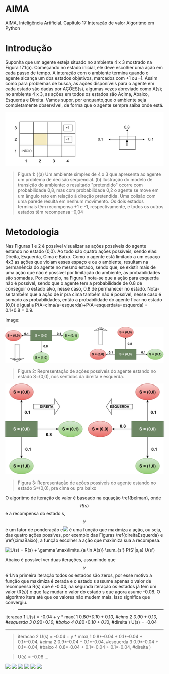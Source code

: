 # AIMA
AIMA, Inteligência Artificial. Capítulo 17 Interação de valor Algoritmo em Python
# Introdução

Suponha que um agente esteja situado no ambiente 4 x 3 mostrado na Figura 17.1(a). Começando no estado inicial, ele deve escolher uma ação em cada passo de tempo. A interação com o ambiente termina quando o agente alcança um dos estados objetivos, marcados com +1 ou –1. Assim como para problemas de busca, as ações disponíveis para o agente em cada estado são dadas por AÇÕES(s), algumas vezes abreviado como A(s); no ambiente 4 x 3, as ações em todos os estados são Acima, Abaixo, Esquerda e Direita. Vamos supor, por enquanto,que o ambiente seja completamente observável, de forma que o agente sempre saiba onde está.


![](https://raw.githubusercontent.com/natorjunior/AIMA/master/mundo4x3.PNG)

> Figura 1: {(a) Um ambiente simples de 4 x 3 que apresenta ao agente um problema de decisão sequencial. (b) Ilustração do modelo de transição do ambiente: o resultado "pretendido" ocorre com probabilidade 0,8, mas com probabilidade 0,2 o agente se move em um ângulo reto em relação à direção pretendida. Uma colisão com uma parede resulta em nenhum movimento. Os dois estados terminais têm recompensa +1 e -1, respectivamente, e todos os outros estados têm recompensa –0,04


# Metodologia

Nas Figuras 1 e 2 é possível visualizar as ações possíveis do agente estando no estado (0,0). Ao todo são quatro ações possíveis, sendo elas: Direita, Esquerda, Cima e Baixo. Como o agente está limitado a um espaço 4x3 as ações que violam esses espaço e ou o ambiente, resultam na permanência do agente no mesmo estado, sendo que, se existir mais de uma ação que não é possível por limitação do ambiente, as probabilidades são somadas. Por exemplo, na Figura 1 nota-se que a ação para esquerda não é possível, sendo que o agente tem a probabilidade de 0.8 de conseguir o estado alvo, nesse caso, 0.8 de permanecer no estado. Nota-se também que a ação de ir pra cima também não é possível, nesse caso é somado as probabilidades, então  a probabilidade do agente ficar no estado (0,0) é igual a P(A=cima/a=esquerda)+P(A=esquerda/a=esquerda) = 0.1+0.8 = 0.9.

Image:

![](https://raw.githubusercontent.com/natorjunior/AIMA/master/cima_baixo_IV.png)

>Figura 2: Representação de ações possíveis do agente estando no estado S=(0,0), nos sentidos da direita e esquerda.

![](https://raw.githubusercontent.com/natorjunior/AIMA/master/direita_estqueda_IV.png)

> Figura 3: Representação de ações possíveis do agente estando no estado S=(0,0), pra cima ou pra baixo

O algoritmo de iteração de valor é baseado na equação \ref{belman}, onde $$R(s)$$ é a recompensa do estado s, $$\gamma$$ é um fator de ponderação e<img src="https://latex.codecogs.com/svg.latex?max \limits_{a \in A(s)} \sum_{s'} P(S'|s,a) U(s')" title=" " />  é uma função que maximiza a ação, ou seja, das quatro ações possíves, por exemplo das Figuras \ref{direitaEsquerda} e \ref{cimaBaixo}, a função escolher a ação que maximiza sua a recompesa. 

<img src="https://latex.codecogs.com/svg.latex?U(s) = R(s) + \gamma \max\limits_{a \in A(s)} \sum_{s'} P(S'|s,a) U(s')" title="U(s) = R(s) + \gamma \max\limits_{a \in A(s)} \sum_{s'} P(S'|s,a) U(s') " />



Abaixo é possível ver duas iterações, assumindo que $$\gamma$$ é 1.Na primeira iteração todos os estados são zeros, por esse motivo a função que maximiza é zerada e o estado s assume apenas o valor de recompensa R(s) que é -0.04, na segunda iteração os estados já tem um valor (R(s)) o que faz mudar o valor do estado s que agora asume -0.08. O algoritmo itera até que os valores não mudem mais. Isso significa que convergiu.


> --------------------------------------------
iteracao 1
U(s) = -0.04 + y * max(
    1 0.8*0+0.1*0 + 0.1*0, \#cima
    2 0.9*0 + 0.1*0,       \#esquerda
    3 0.9*0+0.1*0,         \#baixo
    4 0.8*0+0.1*0 + 0.1*0, \#direita
    )
U(s) = -0.04 

--------------------------------------------
> iteracao 2
U(s) = -0.04 + y * max(
    1 0.8*-0.04 + 0.1*-0.04 + 0.1*-0.04,    \#cima
    2 0.9*-0.04 + 0.1*-0.04,                \#esquerda
    3 0.9*-0.04 + 0.1*-0.04,                \#baixo
    4 0.8*-0.04 + 0.1*-0.04 + 0.1*-0.04,    \#direita
    )

>U(s) = -0.08
...

![](https://img.shields.io/github/stars/pandao/editor.md.svg) ![](https://img.shields.io/github/forks/pandao/editor.md.svg) ![](https://img.shields.io/github/tag/pandao/editor.md.svg) ![](https://img.shields.io/github/release/pandao/editor.md.svg) ![](https://img.shields.io/github/issues/pandao/editor.md.svg) ![](https://img.shields.io/bower/v/editor.md.svg)

